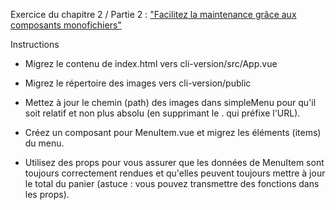 Exercice du chapitre 2 / Partie 2 : ["Facilitez la maintenance grâce aux composants monofichiers"](https://openclassrooms.com/fr/courses/6390311-creez-une-application-web-avec-vue-js/6863196-facilitez-la-maintenance-grace-aux-composants-monofichiers)

Instructions

  - Migrez le contenu de  index.html  vers  cli-version/src/App.vue

  - Migrez le répertoire des  images  vers  cli-version/public

  - Mettez à jour le chemin (path) des images dans  simpleMenu  pour qu'il soit relatif et non plus absolu (en supprimant le  .  qui préfixe l'URL).

  - Créez un composant pour  MenuItem.vue  et migrez les éléments (items) du menu.

  - Utilisez des props pour vous assurer que les données de  MenuItem  sont toujours correctement rendues et qu'elles peuvent toujours mettre à jour le total du panier (astuce : vous pouvez transmettre des fonctions dans les props).
